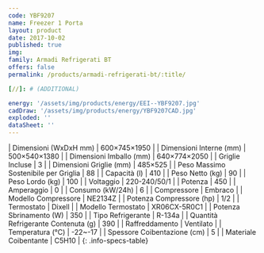 ```yaml
---
code: YBF9207
name: Freezer 1 Porta
layout: product
date: 2017-10-02
published: true
img:
family: Armadi Refrigerati BT
offers: false
permalink: /products/armadi-refrigerati-bt/:title/

[//]: # (ADDITIONAL)

energy: '/assets/img/products/energy/EEI--YBF9207.jpg'
cadDraw: '/assets/img/products/energy/YBF9207CAD.jpg'
exploded: ''
dataSheet: ''
---
```



| Dimensioni (WxDxH mm) | 600×745×1950 |
| Dimensioni Interne (mm) | 500×540×1380 |
| Dimensioni Imballo (mm) | 640×774×2050 |
| Griglie Incluse | 3 |
| Dimensioni Griglie (mm) | 485×525 |
| Peso Massimo Sostenibile per Griglia | 88 |
| Capacità (l) | 410 |
| Peso Netto (kg) | 90 |
| Peso Lordo (kg) | 100 |
| Voltaggio | 220-240/50/1 |
| Potenza | 450 |
| Amperaggio | 0 |
| Consumo (kW/24h) | 6 |
| Compressore | Embraco |
| Modello Compressore | NE2134Z |
| Potenza Compressore (hp) | 1/2 |
| Termostato | Dixell |
| Modello Termostato | XR06CX-5R0C1 |
| Potenza Sbrinamento (W) | 350 |
| Tipo Refrigerante | R-134a |
| Quantità Refrigerante Contenuta (g) | 390 |
| Raffreddamento | Ventilato |
| Temperatura (°C) | -22~-17 |
| Spessore Coibentazione (cm) | 5 |
| Materiale Coibentante | C5H10 |
{: .info-specs-table}
